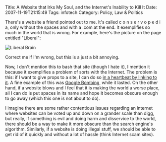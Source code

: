 Title: A Website that Irks My Soul, and the Internet's Inability to Kill It
Date: 2007-11-19T21:15:49
Tags: infotech
Category: Policy, Law & Politics


There's a website a friend pointed out to me. It's called c o n s e r v o p 
e d i a, only without the spaces and with a .com at the end. It exemplifies 
so much in the world that is wrong. For example, here's the picture on the 
page entitled "Liberal":

![Liberal Brain]({filename}/images/Liberal_Brain_0.jpg)

Correct me if I'm wrong, but this is a just a bit annoying. 

Now, I don't mention this to bash that site (though I hate it), 
I mention it because it exemplifies a problem of sorts with the Internet. 
The problem is this: if I want to give props to a site, 
I can do so [in a heartbeat by linking to it][1]. A fine example of this was 
[Google Bombing][2], while it lasted. On the other hand, 
if a website blows and I feel that it is making the world a worse place, 
all I can do is put spaces in its name and hope it becomes obscure enough to
 go away (which this one is not about to do). 

I imagine there are some rather contentious issues regarding an internet 
where websites can be voted up and down on a grander scale than digg, 
but really, if something is evil and doing harm and disservice to the world,
 there should be a way to make it more obscure than the search engine's 
 algorithm. Similarly, if a website is doing illegal stuff, 
 we should be able to get rid of it quickly and without a lot of hassle 
 (think Internet scam sites).

[1]: http://www.gossamergear.com
[2]: http://en.wikipedia.org/wiki/Google_bomb
